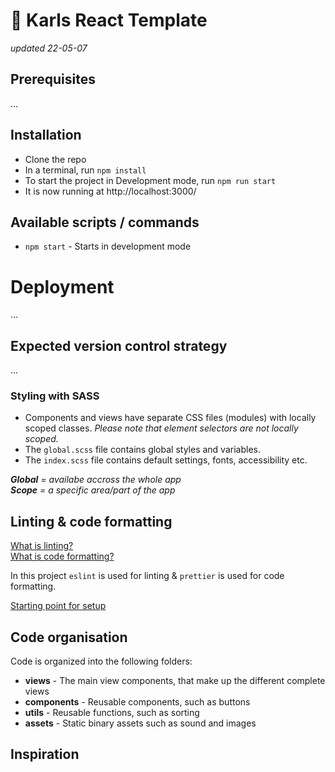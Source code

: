 # 🍐 Karls React Template
_updated 22-05-07_

## Prerequisites

...

## Installation

- Clone the repo
- In a terminal, run `npm install`
- To start the project in Development mode, run `npm run start`
- It is now running at http://localhost:3000/

## Available scripts / commands

- `npm start` - Starts in development mode

# Deployment

...

## Expected version control strategy

...

### Styling with SASS

- Components and views have separate CSS files (modules) with locally scoped classes. _Please note that element selectors are not locally scoped._
- The `global.scss` file contains global styles and variables.
- The `index.scss` file contains default settings, fonts, accessibility etc.

_**Global** = availabe accross the whole app_ <br>
_**Scope** = a specific area/part of the app_

## Linting & code formatting

[What is linting?](https://en.wikipedia.org/wiki/Lint_%28software%29) <br>
[What is code formatting?](https://en.wikipedia.org/wiki/Prettyprint)

In this project `eslint` is used for linting & `prettier` is used for code formatting.

[Starting point for setup](https://dev.to/s2engineers/how-to-make-eslint-work-with-prettier-avoiding-conflicts-and-problems-57pi)

## Code organisation

Code is organized into the following folders:

- **views** - The main view components, that make up the different complete views
- **components** - Reusable components, such as buttons
- **utils** - Reusable functions, such as sorting
- **assets** - Static binary assets such as sound and images

## Inspiration
